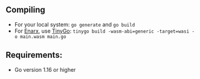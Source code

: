 ## Compiling
* For your local system: `go generate` and `go build`
* For [Enarx](https://enarx.dev/), use [TinyGo](https://tinygo.org/): `tinygo build -wasm-abi=generic -target=wasi -o main.wasm main.go`

## Requirements:
* Go version 1.16 or higher
